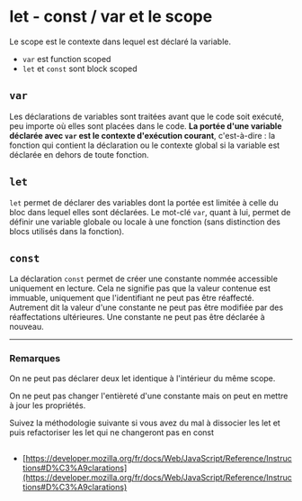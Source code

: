 # let - const / var et le scope

Le scope est le contexte dans lequel est déclaré la variable.

- `var` est function scoped
- `let` et `const` sont block scoped  

## `var`
Les déclarations de variables sont traitées avant que le code soit exécuté, peu importe où elles sont placées dans le code. **La portée d'une variable déclarée avec `var` est le contexte d'exécution courant**, c'est-à-dire : la fonction qui contient la déclaration ou le contexte global si la variable est déclarée en dehors de toute fonction.

## `let`
`let` permet de déclarer des variables dont la portée est limitée à celle du bloc dans lequel elles sont déclarées. Le mot-clé `var`, quant à lui, permet de définir une variable globale ou locale à une fonction (sans distinction des blocs utilisés dans la fonction).

## `const` 
La déclaration `const` permet de créer une constante nommée accessible uniquement en lecture. Cela ne signifie pas que la valeur contenue est immuable, uniquement que l'identifiant ne peut pas être réaffecté. Autrement dit la valeur d'une constante ne peut pas être modifiée par des réaffectations ultérieures. Une constante ne peut pas être déclarée à nouveau.

***
   
### Remarques
On ne peut pas déclarer deux let identique à l'intérieur du même scope.

On ne peut pas changer l'entièreté d'une constante mais on peut en mettre à jour les propriétés.

Suivez la méthodologie suivante si vous avez du mal à dissocier les   let et puis refactoriser les let qui ne changeront pas en const


## 

- [https://developer.mozilla.org/fr/docs/Web/JavaScript/Reference/Instructions#D%C3%A9clarations](https://developer.mozilla.org/fr/docs/Web/JavaScript/Reference/Instructions#D%C3%A9clarations)